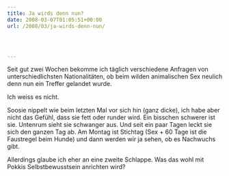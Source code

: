 ```yaml
---
title: Ja wirds denn nun?
date: 2008-03-07T01:05:51+00:00
url: /2008/03/ja-wirds-denn-nun/




---
```

Seit gut zwei Wochen bekomme ich täglich verschiedene Anfragen von unterschiedlichsten Nationalitäten, ob beim wilden animalischen Sex neulich denn nun ein Treffer gelandet wurde.

Ich weiss es nicht.

Soosie nippelt wie beim letzten Mal vor sich hin (ganz dicke), ich habe aber nicht das Gefühl, dass sie fett oder runder wird. Ein bisschen schwerer ist sie. Untenrum sieht sie schwanger aus. Und seit ein paar Tagen leckt sie sich den ganzen Tag ab. Am Montag ist Stichtag (Sex + 60 Tage ist die Faustregel beim Hunde) und dann werden wir ja sehen, ob es Nachwuchs gibt.

Allerdings glaube ich eher an eine zweite Schlappe. Was das wohl mit Pokkis Selbstbewusstsein anrichten wird?
